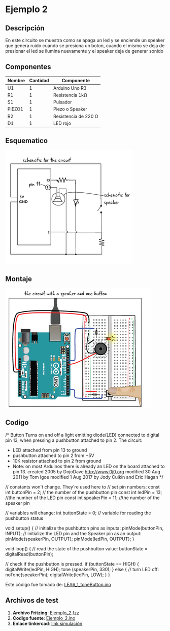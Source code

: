 # Ejemplo 2

## Descripción

En este circuito se muestra como se apaga un led y se enciende un speaker que genera ruido cuando se presiona un boton, cuando el mismo se deja de presionar el led se ilumina nuevamente y el speaker deja de generar sonido

## Componentes

|Nombre|Cantidad|Componente|
|---|---|---|
|U1	|1	| Arduino Uno R3 |
|R1	|1	| Resistencia 1kΩ |
|S1	|1	| Pulsador |
|PIEZO1	|1	| Piezo o Speaker |
|R2	|1	| Resistencia de 220 Ω |
|D1	|1	| LED rojo |

## Esquematico

![esquematico](esquematico-ejemplo2.png)

## Montaje
![esquematico](montaje-ejemplo2.png)

## Codigo
/*
  Button
 Turns on and off a light emitting diode(LED) connected to digital
 pin 13, when pressing a pushbutton attached to pin 2.
 The circuit:
 * LED attached from pin 13 to ground
 * pushbutton attached to pin 2 from +5V
 * 10K resistor attached to pin 2 from ground
 * Note: on most Arduinos there is already an LED on the board
 attached to pin 13.
 created 2005
 by DojoDave <http://www.0j0.org>
 modified 30 Aug 2011
 by Tom Igoe
modified 1 Aug 2017
by Jody Culkin and Eric Hagan
*/

// constants won't change. They're used here to
// set pin numbers:
const int buttonPin = 2;     // the number of the pushbutton pin
const int ledPin = 13;       //the number of the LED pin
const int speakerPin = 11;    //the number of the speaker pin

// variables will change:
int buttonState = 0;         // variable for reading the pushbutton status

void setup() {
  // initialize the pushbutton pins as inputa:
  pinMode(buttonPin, INPUT);
  // initialize the LED pin and the Speaker pin as an output:
  pinMode(speakerPin, OUTPUT);
  pinMode(ledPin, OUTPUT);
}

void loop() {
  // read the state of the pushbutton value:
  buttonState = digitalRead(buttonPin);

  // check if the pushbutton is pressed.
  if (buttonState == HIGH) {
    digitalWrite(ledPin, HIGH);
    tone (speakerPin, 330);
  }
  else {
    // turn LED off:
    noTone(speakerPin);
    digitalWrite(ledPin, LOW);
  }
}

Este código fue tomado de: [LEA6_1_toneButton.ino](https://github.com/arduinotogo/LEA/blob/master/LEA6_1_toneButton.ino)

## Archivos de test

1. **Archivo Fritzing**: [Ejemplo_2.fzz](Ejemplo_2.fzz)
2. **Codigo fuente**: [Ejemplo_2.ino](Ejemplo_2.ino)
2. **Enlace tinkercad**: [link simulación](https://www.tinkercad.com/things/4TbmCWs0EPu-ejemplo-2) 
